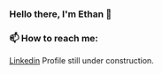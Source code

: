 ### Hello there, I'm Ethan 👋


### 📫 How to reach me: 
[Linkedin](https://www.linkedin.com/in/ethan-liu-069717216/)
Profile still under construction.
